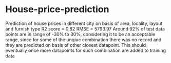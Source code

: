 # House-price-prediction
Prediction of house prices in different city on basis of area, locality, layout and furnish type
R2 score = 0.82
RMSE = 5793.97
Around 92% of test data points are in range of -30% to 30%, considering it to be an acceptable range, since for some of the unqiue combination there was no record and they are predicted on basis of other closest datapoint. This should eventually once more datapoints for such combination are added to training data
